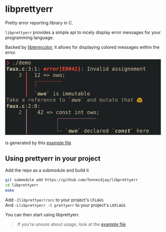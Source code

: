 # libprettyerr

Pretty error reporting library in C.  

`libprettyerr` provides a simple api to nicely display error messages
for your programming language.  

Backed by [libtermcolor](https://github.com/euppal/libtermcolor),
it allows for displaying colored messages within the error.  

![](/img/demo.png)  

is generated by this [example file](main.c)  


## Using prettyerr in your project

Add the repo as a submodule and build it

```sh
git submodule add https://github.com/fennecdjay/libprettyerr
cd libprettyerr
make
```

Add `-Ilibprettyerr/src` to your project's `CFLAGS`  
And `-Llibprettyerr -l prettyerr` to your project's `LDFLAGS`  

You can then start using libprettyerr.  

  > If you're unsure about usage, look at the [example file](main.c)
